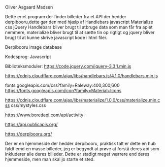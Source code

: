 Oliver Aagaard Madsen

Dette er et program der finder billeder fra et API der hedder derpibooru,dette gør den med hjælp af
    Handlebars javascript
    Materialize css
    jQuery
Handlebars bliver brugt til atbruge data som man får fra apiet nemmere, materialize bliver brugt til at sætte tin op rigtigt og jquery bliver brugt til at kunne skrive javascript kode i html filer.


Derpibooru image database

Kodesprog: Javascript

Biblioteksmoduler: https://code.jquery.com/jquery-3.3.1.min.js

https://cdnjs.cloudflare.com/ajax/libs/handlebars.js/4.1.0/handlebars.min.js

fonts.googleapis.com/css?family=Raleway:400,300,600 https://fonts.googleapis.com/icon?family=Material+Icons

https://cdnjs.cloudflare.com/ajax/libs/materialize/1.0.0/css/materialize.min.css css/mystyles.css

https://www.boredapi.com/api/activity

https://api.publicapis.org/

https://derpibooru.org/

Der er en hjemmeside der hedder derpibooru, praktisk talt er dette en hub fyldt emd en masse billeder, jeg er begyndt at prøve at forstå deres api som inkluderer alle deres billeder. Dette er stadigt meget værrere end deres hjemmeside, men man skal jo starte et sted.
